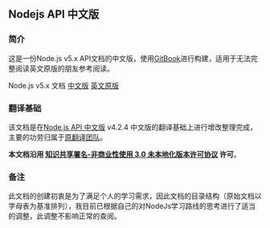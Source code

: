 ## Nodejs API 中文版

### 简介
这是一份Node.js v5.x API文档的中文版，使用[GitBook](https://github.com/GitbookIO/gitbook)进行构建，适用于无法完整阅读英文原版的朋友参考阅读。

Node.js v5.x 文档 [中文版](https://github.com/Amery2010/nodejs-api) [英文原版](https://nodejs.org/dist/latest-v5.x/docs/api/)

### 翻译基础
该文档是在[Node.js API 中文版](http://nodeapi.ucdok.com/api/) v4.2.4 中文版的翻译基础上进行增改整理完成，主要的功劳归属于[原翻译团队](http://nodeapi.ucdok.com/user/list)。

**本文档沿用 [知识共享署名-非商业性使用 3.0 未本地化版本许可协议](http://creativecommons.org/licenses/by-nc/3.0/deed.zh) 许可**。

### 备注
此文档的创建初衷是为了满足个人的学习需求，因此文档的目录结构（原始文档以字母表为基准排列），我目前已根据自己的对NodeJs学习路线的思考进行了适当的调整，此调整不影响正常的查阅。